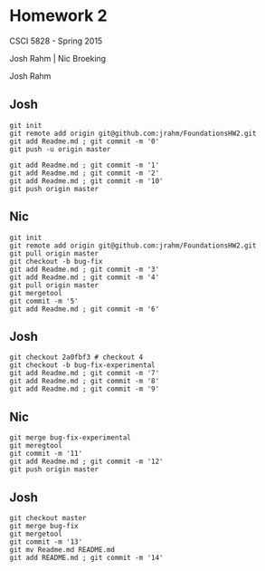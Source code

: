 Homework 2
==========
CSCI 5828 - Spring 2015

Josh Rahm | Nic Broeking

Josh Rahm

Josh
----
    git init
    git remote add origin git@github.com:jrahm/FoundationsHW2.git
    git add Readme.md ; git commit -m '0'
    git push -u origin master
    
    git add Readme.md ; git commit -m '1'
    git add Readme.md ; git commit -m '2'
    git add Readme.md ; git commit -m '10'
    git push origin master

Nic
---
    git init 
    git remote add origin git@github.com:jrahm/FoundationsHW2.git
    git pull origin master
    git checkout -b bug-fix
    git add Readme.md ; git commit -m '3'
    git add Readme.md ; git commit -m '4'
    git pull origin master
    git mergetool
    git commit -m '5'
    git add Readme.md ; git commit -m '6'

Josh
----
    git checkout 2a0fbf3 # checkout 4
    git checkout -b bug-fix-experimental
    git add Readme.md ; git commit -m '7'
    git add Readme.md ; git commit -m '8'
    git add Readme.md ; git commit -m '9'

Nic
---
    git merge bug-fix-experimental
    git meregtool
    git commit -m '11'
    git add Readme.md ; git commit -m '12'
    git push origin master

Josh
---
    git checkout master
    git merge bug-fix
    git mergetool
    git commit -m '13'
    git mv Readme.md README.md
    git add README.md ; git commit -m '14'
